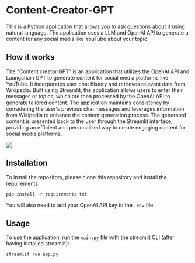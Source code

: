 # Content-Creator-GPT



This is a Python application that allows you to ask questions about it using natural language. The application uses a LLM and OpenAI API to generate a content for any social media like YouTube about your topic.

## How it works

The "Content creator GPT" is an application that utilizes the OpenAI API and Laungchain GPT to generate content for social media platforms like YouTube. It incorporates user chat history and retrieves relevant data from Wikipedia. Built using Streamlit, the application allows users to enter their messages or topics, which are then processed by the OpenAI API to generate tailored content. The application maintains consistency by considering the user's previous chat messages and leverages information from Wikipedia to enhance the content generation process. The generated content is presented back to the user through the Streamlit interface, providing an efficient and personalized way to create engaging content for social media platforms.

![](https://github.com/Anas436/Content-Creator-GPT/blob/main/Content%20Creator%20GPT.gif)


## Installation

To install the repository, please clone this repository and install the requirements:

```
pip install -r requirements.txt
```

You will also need to add your OpenAI API key to the `.env` file.

## Usage

To use the application, run the `main.py` file with the streamlit CLI (after having installed streamlit): 

```
streamlit run app.py
```
